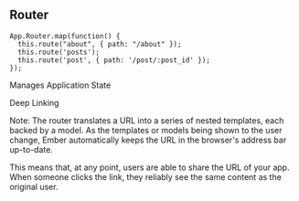 ##  Router

```
App.Router.map(function() {
  this.route("about", { path: "/about" });
  this.route('posts');
  this.route('post', { path: '/post/:post_id' });
});
```

Manages Application State

Deep Linking

Note:
The router translates a URL into a series of nested templates, each backed by a model. As the templates or models being shown to the user change, Ember automatically keeps the URL in the browser's address bar up-to-date.

This means that, at any point, users are able to share the URL of your app. When someone clicks the link, they reliably see the same content as the original user.
